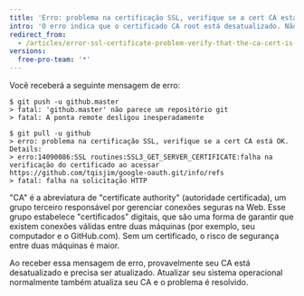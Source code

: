 ```yaml
---
title: 'Erro: problema na certificação SSL, verifique se a cert CA está OK'
intro: 'O erro indica que o certificado CA root está desatualizado. Não será possível fazer push ou pull nos repositórios {% data variables.product.product_name %} se houver necessidade de atualizar o certificado CA root.'
redirect_from:
  - /articles/error-ssl-certificate-problem-verify-that-the-ca-cert-is-ok
versions:
  free-pro-team: '*'
---
```


Você receberá a seguinte mensagem de erro:

```shell
$ git push -u github.master
> fatal: 'github.master' não parece um repositório git 
> fatal: A ponta remote desligou inesperadamente

$ git pull -u github
> erro: problema na certificação SSL, verifique se a cert CA está OK. Details:
> erro:14090086:SSL routines:SSL3_GET_SERVER_CERTIFICATE:falha na verificação do certificado ao acessar https://github.com/tqisjim/google-oauth.git/info/refs
> fatal: falha na solicitação HTTP
```

"CA" é a abreviatura de "certificate authority" (autoridade certificada), um grupo terceiro responsável por gerenciar conexões seguras na Web. Esse grupo estabelece "certificados" digitais, que são uma forma de garantir que existem conexões válidas entre duas máquinas (por exemplo, seu computador e o GitHub.com). Sem um certificado, o risco de segurança entre duas máquinas é maior.

Ao receber essa mensagem de erro, provavelmente seu CA está desatualizado e precisa ser atualizado. Atualizar seu sistema operacional normalmente também atualiza seu CA e o problema é resolvido.
